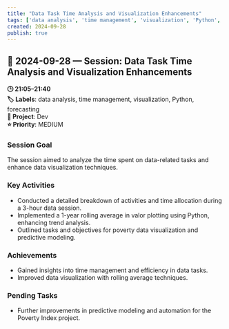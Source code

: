 ```yaml
---
title: "Data Task Time Analysis and Visualization Enhancements"
tags: ['data analysis', 'time management', 'visualization', 'Python', 'forecasting']
created: 2024-09-28
publish: true
---
```


## 📅 2024-09-28 — Session: Data Task Time Analysis and Visualization Enhancements

**🕒 21:05–21:40**  
**🏷️ Labels**: data analysis, time management, visualization, Python, forecasting  
**📂 Project**: Dev  
**⭐ Priority**: MEDIUM  


### Session Goal
The session aimed to analyze the time spent on data-related tasks and enhance data visualization techniques.

### Key Activities
- Conducted a detailed breakdown of activities and time allocation during a 3-hour data session.
- Implemented a 1-year rolling average in valor plotting using Python, enhancing trend analysis.
- Outlined tasks and objectives for poverty data visualization and predictive modeling.

### Achievements
- Gained insights into time management and efficiency in data tasks.
- Improved data visualization with rolling average techniques.

### Pending Tasks
- Further improvements in predictive modeling and automation for the Poverty Index project.
